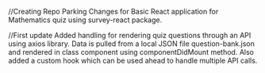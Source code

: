 //Creating Repo
Parking Changes for Basic React application for Mathematics quiz using survey-react package.

//First update
Added handling for rendering quiz questions through an API using axios library.
Data is pulled from a local JSON file question-bank.json and rendered in class component using componentDidMount method.
Also added a custom hook which can be used ahead to handle multiple API calls.
